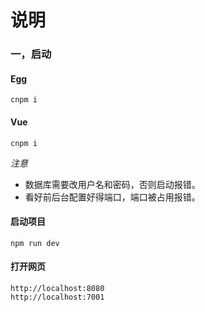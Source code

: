 # 说明

### 一，启动

#### Egg

```cnpm i```

#### Vue

```cnpm i```

*注意*
* 数据库需要改用户名和密码，否则启动报错。
* 看好前后台配置好得端口，端口被占用报错。

#### 启动项目

```npm run dev```

#### 打开网页

```
http://localhost:8080
http://localhost:7001
```
